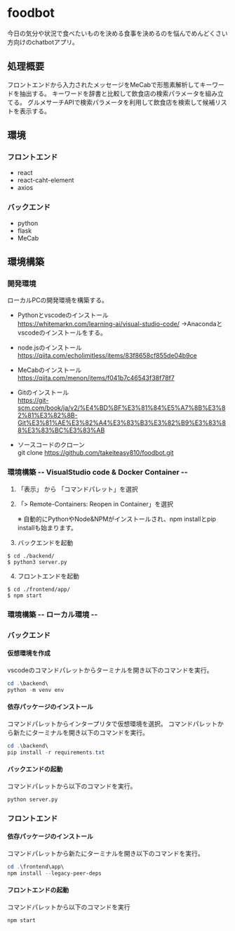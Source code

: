 # foodbot
今日の気分や状況で食べたいものを決める食事を決めるのを悩んでめんどくさい方向けのchatbotアプリ。

## 処理概要
フロントエンドから入力されたメッセージをMeCabで形態素解析してキーワードを抽出する。
キーワードを辞書と比較して飲食店の検索パラメータを組み立てる。
グルメサーチAPIで検索パラメータを利用して飲食店を検索して候補リストを表示する。

## 環境
### フロントエンド
- react
- react-caht-element
- axios
### バックエンド
- python
- flask
- MeCab

## 環境構築
### 開発環境
ローカルPCの開発環境を構築する。

- Pythonとvscodeのインストール<br>
https://whitemarkn.com/learning-ai/visual-studio-code/
→Anacondaとvscodeのインストールをする。

- node.jsのインストール<br>
https://qiita.com/echolimitless/items/83f8658cf855de04b9ce

- MeCabのインストール<br>
https://qiita.com/menon/items/f041b7c46543f38f78f7

- Gitのインストール<br>
https://git-scm.com/book/ja/v2/%E4%BD%BF%E3%81%84%E5%A7%8B%E3%82%81%E3%82%8B-Git%E3%81%AE%E3%82%A4%E3%83%B3%E3%82%B9%E3%83%88%E3%83%BC%E3%83%AB

- ソースコードのクローン<br>
git clone https://github.com/takeiteasy810/foodbot.git

### 環境構築 -- VisualStudio code & Docker Container --
1. 「表示」 から 「コマンドパレット」を選択
2. 「> Remote-Containers: Reopen in Container」を選択
   
    ※ 自動的にPythonやNode&NPMがインストールされ、npm installとpip installも始まります。
3. バックエンドを起動
```
$ cd ./backend/
$ python3 server.py
```
4. フロントエンドを起動
```
$ cd ./frontend/app/
$ npm start
```

### 環境構築 -- ローカル環境 --

### バックエンド
#### 仮想環境を作成
vscodeのコマンドパレットからターミナルを開き以下のコマンドを実行。
```powershell
cd .\backend\
python -m venv env
```
#### 依存パッケージのインストール
コマンドパレットからインタープリタで仮想環境を選択。
コマンドパレットから新たにターミナルを開き以下のコマンドを実行。
```powershell
cd .\backend\
pip install -r requirements.txt
```

#### バックエンドの起動
コマンドパレットから以下のコマンドを実行。
```
python server.py
```

### フロントエンド
#### 依存パッケージのインストール
コマンドパレットから新たにターミナルを開き以下のコマンドを実行。
```powershell
cd .\frontend\app\
npm install --legacy-peer-deps
```
#### フロントエンドの起動
コマンドパレットから以下のコマンドを実行
```
npm start
```
